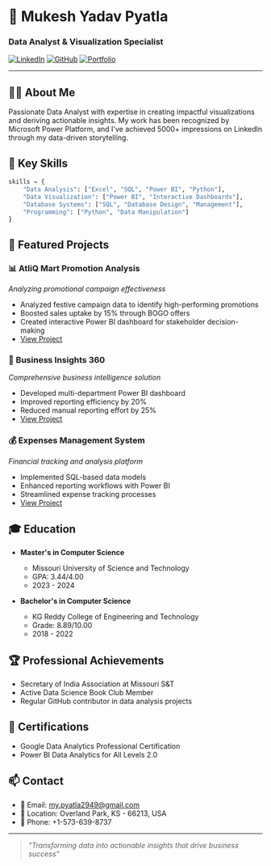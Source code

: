 # 🌟 Mukesh Yadav Pyatla 
### Data Analyst & Visualization Specialist

[![LinkedIn](https://img.shields.io/badge/LinkedIn-Connect-blue?style=for-the-badge&logo=linkedin)](https://www.linkedin.com/in/mukeshyadavpyatla/)
[![GitHub](https://img.shields.io/badge/GitHub-Follow-black?style=for-the-badge&logo=github)](https://github.com/MukeshPyatla/)
[![Portfolio](https://img.shields.io/badge/Portfolio-Visit-green?style=for-the-badge&logo=wordpress)](https://mukeshpyatla.github.io/Data-Analytics-Portfolio/)

---

## 👨‍💻 About Me

Passionate Data Analyst with expertise in creating impactful visualizations and deriving actionable insights. My work has been recognized by Microsoft Power Platform, and I've achieved 5000+ impressions on LinkedIn through my data-driven storytelling.

## 🎯 Key Skills

```python
skills = {
    "Data Analysis": ["Excel", "SQL", "Power BI", "Python"],
    "Data Visualization": ["Power BI", "Interactive Dashboards"],
    "Database Systems": ["SQL", "Database Design", "Management"],
    "Programming": ["Python", "Data Manipulation"]
}
```

## 🚀 Featured Projects

### 📊 AtliQ Mart Promotion Analysis
*Analyzing promotional campaign effectiveness*
- Analyzed festive campaign data to identify high-performing promotions
- Boosted sales uptake by 15% through BOGO offers
- Created interactive Power BI dashboard for stakeholder decision-making
- [View Project](https://github.com/MukeshPyatla/Analyse-Promotions-and-Provide-Tangible-Insights-for-AtliQ-Mart)

### 💼 Business Insights 360
*Comprehensive business intelligence solution*
- Developed multi-department Power BI dashboard
- Improved reporting efficiency by 20%
- Reduced manual reporting effort by 25%
- [View Project](https://github.com/MukeshPyatla/Business-Insights360)

### 💰 Expenses Management System
*Financial tracking and analysis platform*
- Implemented SQL-based data models
- Enhanced reporting workflows with Power BI
- Streamlined expense tracking processes
- [View Project](https://github.com/MukeshPyatla/Expense_Tracking_Project)

## 🎓 Education

- **Master's in Computer Science**
  - Missouri University of Science and Technology
  - GPA: 3.44/4.00
  - 2023 - 2024

- **Bachelor's in Computer Science**
  - KG Reddy College of Engineering and Technology
  - Grade: 8.89/10.00
  - 2018 - 2022

## 🏆 Professional Achievements

- Secretary of India Association at Missouri S&T
- Active Data Science Book Club Member
- Regular GitHub contributor in data analysis projects

## 📜 Certifications

- Google Data Analytics Professional Certification
- Power BI Data Analytics for All Levels 2.0

## 📫 Contact

- 📧 Email: [my.pyatla2949@gmail.com](mailto:my.pyatla2949@gmail.com)
- 📍 Location: Overland Park, KS - 66213, USA
- 📱 Phone: +1-573-639-8737

---

> *"Transforming data into actionable insights that drive business success"*

